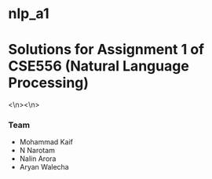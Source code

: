 # nlp_a1

<h1>Solutions for Assignment 1 of CSE556 (Natural Language Processing)</h1>
<\n><\n>
<h3> Team </h3>
<ul>
  <li>Mohammad Kaif</li>
  <li>N Narotam</li>
  <li>Nalin Arora</li>
  <li>Aryan Walecha</li>
</ul>
